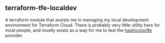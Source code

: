 ## terraform-tfe-localdev

A terraform module that assists me in managing my local development environment for Terraform Cloud. There is probably very little utility here for most people, and mostly exists as a way for me to test the [hashicorp/tfe](https://registry.terraform.io/providers/hashicorp/tfe/latest/docs) provider.
